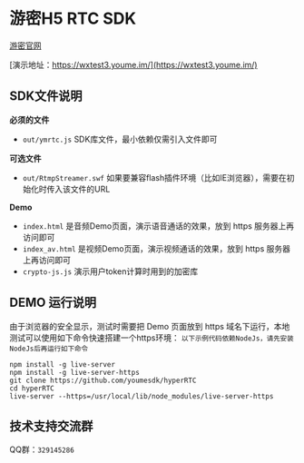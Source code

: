 # 游密H5 RTC SDK

[游密官网](https://www.youme.im/)


[演示地址：https://wxtest3.youme.im/](https://wxtest3.youme.im/)

## SDK文件说明

**必须的文件**
- `out/ymrtc.js` SDK库文件，最小依赖仅需引入文件即可

**可选文件**
- `out/RtmpStreamer.swf` 如果要兼容flash插件环境（比如IE浏览器），需要在初始化时传入该文件的URL

**Demo**
- `index.html` 是音频Demo页面，演示语音通话的效果，放到 https 服务器上再访问即可
- `index_av.html` 是视频Demo页面，演示视频通话的效果，放到 https 服务器上再访问即可
- `crypto-js.js` 演示用户token计算时用到的加密库

## DEMO 运行说明
 由于浏览器的安全显示，测试时需要把 Demo 页面放到 https 域名下运行，本地测试可以使用如下命令快速搭建一个https环境：
 `以下示例代码依赖NodeJs，请先安装NodeJs后再运行如下命令`

``` shell
npm install -g live-server 
npm install -g live-server-https
git clone https://github.com/youmesdk/hyperRTC
cd hyperRTC
live-server --https=/usr/local/lib/node_modules/live-server-https

```
## 技术支持交流群
QQ群：`329145286`

